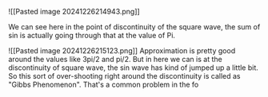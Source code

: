 ![[Pasted image 20241226214943.png]]

We can see here in the point of discontinuity of the square wave, the sum of sin is actually going through that at the value of Pi.

![[Pasted image 20241226215123.png]]
Approximation is pretty good around the values like 3pi/2 and pi/2. But in here we can is at the discontinuity of square wave, the sin wave has kind of jumped up a little bit. So  this sort of over-shooting right around the discontinuity is called as "Gibbs Phenomenon".
That's a common problem in the fo